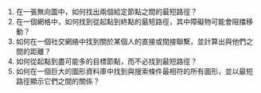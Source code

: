 

1. 在一張無向圖中，如何找出兩個給定節點之間的最短路徑？
2. 在一個網格中，如何找到從起點到終點的最短路徑，其中障礙物可能會阻擋移動？
3. 如何在一個社交網絡中找到關於某個人的直接或間接聯繫，並計算出與他們之間的距離？
4. 如何從起點到盡可能多的目標節點，而不必找到最短路徑？
5. 如何在一個巨大的圖形資料庫中找到與搜索條件最相符的所有圖形，並以最短路徑顯示它們之間的關係？